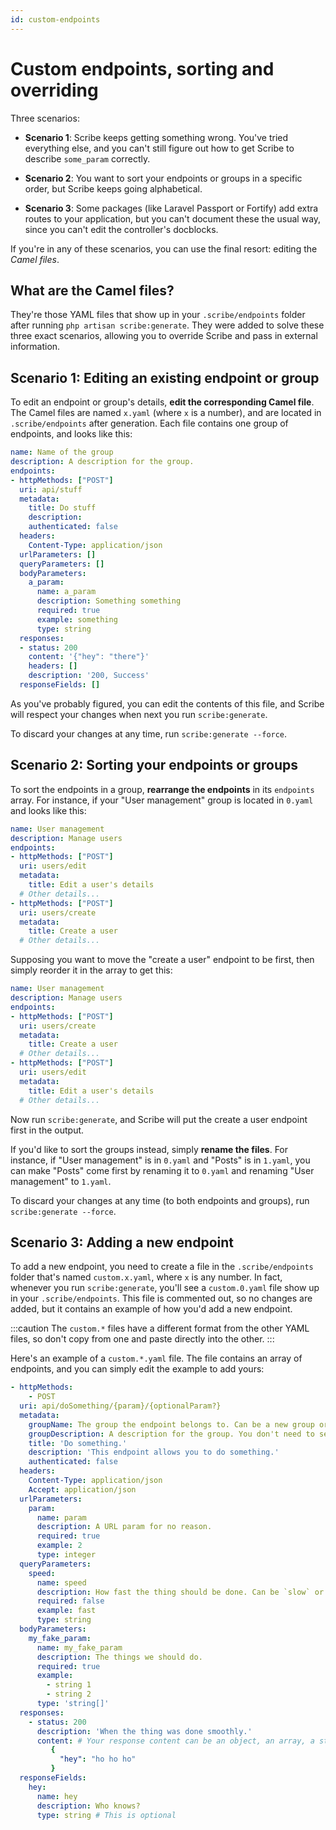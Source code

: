 ```yaml
---
id: custom-endpoints
---
```


# Custom endpoints, sorting and overriding
Three scenarios: 
- **Scenario 1**: Scribe keeps getting something wrong. You've tried everything else, and you can't still figure out how to get Scribe to describe `some_param` correctly.

- **Scenario 2**: You want to sort your endpoints or groups in a specific order, but Scribe keeps going alphabetical.

- **Scenario 3**: Some packages (like Laravel Passport or Fortify) add extra routes to your application, but you can't document these the usual way, since you can't edit the controller's docblocks.

If you're in any of these scenarios, you can use the final resort: editing the _Camel files_.

## What are the Camel files?
They're those YAML files that show up in your `.scribe/endpoints` folder after running `php artisan scribe:generate`. They were added to solve these three exact scenarios, allowing you to override Scribe and pass in external information.

## Scenario 1: Editing an existing endpoint or group
To edit an endpoint or group's details, **edit the corresponding Camel file**. The Camel files are named `x.yaml` (where `x` is a number), and are located in `.scribe/endpoints` after generation. Each file contains one group of endpoints, and looks like this:

```yaml title=<your-app>/.scribe/endpoints/0.yaml
name: Name of the group
description: A description for the group.
endpoints:
- httpMethods: ["POST"]
  uri: api/stuff
  metadata:
    title: Do stuff
    description: 
    authenticated: false
  headers:
    Content-Type: application/json
  urlParameters: []
  queryParameters: []
  bodyParameters:
    a_param:
      name: a_param
      description: Something something
      required: true
      example: something
      type: string
  responses:
  - status: 200
    content: '{"hey": "there"}'
    headers: []
    description: '200, Success'
  responseFields: []
```

As you've probably figured, you can edit the contents of this file, and Scribe will respect your changes when next you run `scribe:generate`.

To discard your changes at any time, run `scribe:generate --force`.

## Scenario 2: Sorting your endpoints or groups
To sort the endpoints in a group, **rearrange the endpoints** in its `endpoints` array. For instance, if your "User management" group is located in `0.yaml` and looks like this:

```yaml title=<your-app>/.scribe/endpoints/0.yaml
name: User management
description: Manage users
endpoints:
- httpMethods: ["POST"]
  uri: users/edit
  metadata:
    title: Edit a user's details
  # Other details...  
- httpMethods: ["POST"]
  uri: users/create
  metadata:
    title: Create a user
  # Other details...  
```

Supposing you want to move the "create a user" endpoint to be first, then simply reorder it in the array to get this:

```yaml title=<your-app>/.scribe/endpoints/0.yaml
name: User management
description: Manage users
endpoints:
- httpMethods: ["POST"]
  uri: users/create
  metadata:
    title: Create a user
  # Other details...  
- httpMethods: ["POST"]
  uri: users/edit
  metadata:
    title: Edit a user's details
  # Other details...  
```

Now run `scribe:generate`, and Scribe will put the create a user endpoint first in the output.

If you'd like to sort the groups instead, simply **rename the files**. For instance, if "User management" is in `0.yaml` and "Posts" is in `1.yaml`, you can make "Posts" come first by renaming it to `0.yaml` and renaming "User management" to `1.yaml`.

To discard your changes at any time (to both endpoints and groups), run `scribe:generate --force`.


## Scenario 3: Adding a new endpoint
To add a new endpoint, you need to create a file in the `.scribe/endpoints` folder that's named `custom.x.yaml`, where `x` is any number. In fact, whenever you run `scribe:generate`, you'll see a `custom.0.yaml` file show up in your `.scribe/endpoints`. This file is commented out, so no changes are added, but it contains an example of how you'd add a new endpoint.

:::caution
The `custom.*` files have a different format from the other YAML files, so don't copy from one and paste directly into the other.
:::

Here's an example of a `custom.*.yaml` file. The file contains an array of endpoints, and you can simply edit the example to add yours:

```yaml title=<your-app>.scribe/endpoints/custom.0.yaml
- httpMethods:
    - POST
  uri: api/doSomething/{param}/{optionalParam?}
  metadata:
    groupName: The group the endpoint belongs to. Can be a new group or an existing group.
    groupDescription: A description for the group. You don't need to set this for every endpoint; once is enough.
    title: 'Do something.'
    description: 'This endpoint allows you to do something.'
    authenticated: false
  headers:
    Content-Type: application/json
    Accept: application/json
  urlParameters:
    param:
      name: param
      description: A URL param for no reason.
      required: true
      example: 2
      type: integer
  queryParameters:
    speed:
      name: speed
      description: How fast the thing should be done. Can be `slow` or `fast`.
      required: false
      example: fast
      type: string
  bodyParameters:
    my_fake_param:
      name: my_fake_param
      description: The things we should do.
      required: true
      example:
        - string 1
        - string 2
      type: 'string[]'
  responses:
    - status: 200
      description: 'When the thing was done smoothly.'
      content: # Your response content can be an object, an array, a string or empty.
         {
           "hey": "ho ho ho"
         }
  responseFields:
    hey:
      name: hey
      description: Who knows?
      type: string # This is optional
```